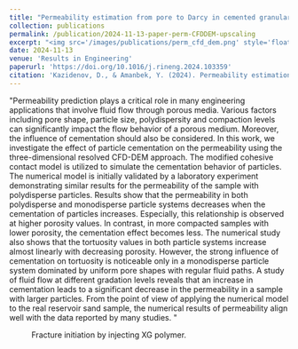 ```yaml
---
title: "Permeability estimation from pore to Darcy in cemented granular media using resolved CFD-DEM model"
collection: publications
permalink: /publication/2024-11-13-paper-perm-CFDDEM-upscaling
excerpt: "<img src='/images/publications/perm_cfd_dem.png' style='float:left;width:120px;height:73px;'>"
date: 2024-11-13
venue: 'Results in Engineering'
paperurl: 'https://doi.org/10.1016/j.rineng.2024.103359'
citation: 'Kazidenov, D., & Amanbek, Y. (2024). Permeability estimation from pore to Darcy in cemented granular media using resolved CFD-DEM model. Results in Engineering, 103359.'
---
```


"Permeability prediction plays a critical role in many engineering applications that involve fluid flow 
through porous media. Various factors including pore shape, particle size, polydispersity and compaction levels 
can significantly impact the flow behavior of a porous medium. Moreover, the influence of cementation should also 
be considered. In this work, we investigate the effect of particle cementation on the permeability using the
 three-dimensional resolved CFD-DEM approach. The modified cohesive contact model is utilized to simulate the 
 cementation behavior of particles. The numerical model is initially validated by a laboratory experiment
 demonstrating similar results for the permeability of the sample with polydisperse particles. Results show that
 the permeability in both polydisperse and monodisperse particle systems decreases when the cementation of particles
 increases. Especially, this relationship is observed at higher porosity values. In contrast, in more compacted 
 samples with lower porosity, the cementation effect becomes less. The numerical study also shows that the tortuosity
 values in both particle systems increase almost linearly with decreasing porosity. However, the strong influence of
 cementation on tortuosity is noticeable only in a monodisperse particle system dominated by uniform pore shapes with 
 regular fluid paths. A study of fluid flow at different gradation levels reveals that an increase in cementation 
 leads to a significant decrease in the permeability in a sample with larger particles. From the point of view of 
 applying the numerical model to the real reservoir sand sample, the numerical results of permeability align well 
 with the data reported by many studies.
 "
 
 
 <figure>
  <p align="center">
  <div class="image_resize">
  <img src="/images/animations/perm_cfd_dem.png"  alt="">
  <figcaption> Fracture initiation by injecting XG polymer.</figcaption>
  </div>
  </p>
</figure>

